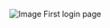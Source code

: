 ![Image](https://github.com/user-attachments/assets/bbb8e4ee-9772-4210-b5d3-7e3bea4dea60)
                                  First login page
